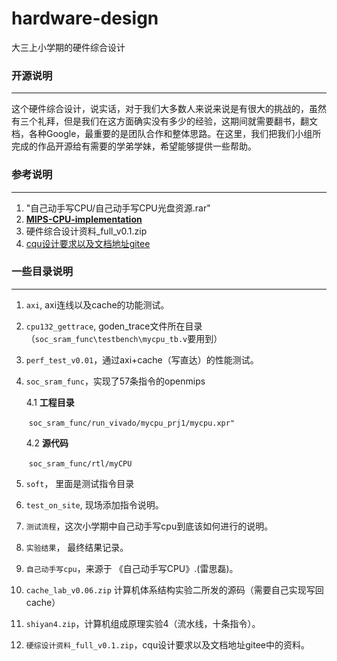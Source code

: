 # hardware-design
大三上小学期的硬件综合设计


### 开源说明
***
   这个硬件综合设计，说实话，对于我们大多数人来说来说是有很大的挑战的，虽然有三个礼拜，但是我们在这方面确实没有多少的经验，这期间就需要翻书，翻文档，各种Google，最重要的是团队合作和整体思路。在这里，我们把我们小组所完成的作品开源给有需要的学弟学妹，希望能够提供一些帮助。

### 参考说明

***

1. "自己动手写CPU/自己动手写CPU光盘资源.rar"
2. **[ MIPS-CPU-implementation](https://github.com/Hanmengnan/MIPS-CPU-implementation)**
3. 硬件综合设计资料_full_v0.1.zip
4. [cqu设计要求以及文档地址gitee](https://gitee.com/yuanfuyan/CO-lab-material-CQU)



### 一些目录说明

***

1. `axi`, axi连线以及cache的功能测试。

3. `cpu132_gettrace`, goden_trace文件所在目录（`soc_sram_func\testbench\mycpu_tb.v`要用到）

4. `perf_test_v0.01`，通过axi+cache（写直达）的性能测试。

5. `soc_sram_func`，实现了57条指令的openmips

   4.1 **工程目录**

   ​	`soc_sram_func/run_vivado/mycpu_prj1/mycpu.xpr"`

   4.2  **源代码**

   ​	`soc_sram_func/rtl/myCPU`

6. `soft`， 里面是测试指令目录

7. `test_on_site`, 现场添加指令说明。

8. `测试流程`，这次小学期中自己动手写cpu到底该如何进行的说明。

8. `实验结果`， 最终结果记录。

9. `自己动手写cpu`，来源于 《自己动手写CPU》.(雷思磊)。

10. `cache_lab_v0.06.zip` 计算机体系结构实验二所发的源码（需要自己实现写回cache）

11. `shiyan4.zip`，计算机组成原理实验4（流水线，十条指令）。

12. `硬综设计资料_full_v0.1.zip`，cqu设计要求以及文档地址gitee中的资料。



